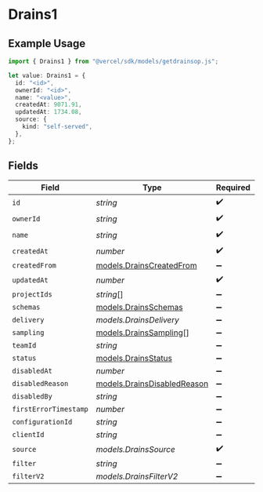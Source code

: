 # Drains1

## Example Usage

```typescript
import { Drains1 } from "@vercel/sdk/models/getdrainsop.js";

let value: Drains1 = {
  id: "<id>",
  ownerId: "<id>",
  name: "<value>",
  createdAt: 9071.91,
  updatedAt: 1734.08,
  source: {
    kind: "self-served",
  },
};
```

## Fields

| Field                                                            | Type                                                             | Required                                                         | Description                                                      |
| ---------------------------------------------------------------- | ---------------------------------------------------------------- | ---------------------------------------------------------------- | ---------------------------------------------------------------- |
| `id`                                                             | *string*                                                         | :heavy_check_mark:                                               | N/A                                                              |
| `ownerId`                                                        | *string*                                                         | :heavy_check_mark:                                               | N/A                                                              |
| `name`                                                           | *string*                                                         | :heavy_check_mark:                                               | N/A                                                              |
| `createdAt`                                                      | *number*                                                         | :heavy_check_mark:                                               | N/A                                                              |
| `createdFrom`                                                    | [models.DrainsCreatedFrom](../models/drainscreatedfrom.md)       | :heavy_minus_sign:                                               | N/A                                                              |
| `updatedAt`                                                      | *number*                                                         | :heavy_check_mark:                                               | N/A                                                              |
| `projectIds`                                                     | *string*[]                                                       | :heavy_minus_sign:                                               | N/A                                                              |
| `schemas`                                                        | [models.DrainsSchemas](../models/drainsschemas.md)               | :heavy_minus_sign:                                               | N/A                                                              |
| `delivery`                                                       | *models.DrainsDelivery*                                          | :heavy_minus_sign:                                               | N/A                                                              |
| `sampling`                                                       | [models.DrainsSampling](../models/drainssampling.md)[]           | :heavy_minus_sign:                                               | N/A                                                              |
| `teamId`                                                         | *string*                                                         | :heavy_minus_sign:                                               | N/A                                                              |
| `status`                                                         | [models.DrainsStatus](../models/drainsstatus.md)                 | :heavy_minus_sign:                                               | N/A                                                              |
| `disabledAt`                                                     | *number*                                                         | :heavy_minus_sign:                                               | N/A                                                              |
| `disabledReason`                                                 | [models.DrainsDisabledReason](../models/drainsdisabledreason.md) | :heavy_minus_sign:                                               | N/A                                                              |
| `disabledBy`                                                     | *string*                                                         | :heavy_minus_sign:                                               | N/A                                                              |
| `firstErrorTimestamp`                                            | *number*                                                         | :heavy_minus_sign:                                               | N/A                                                              |
| `configurationId`                                                | *string*                                                         | :heavy_minus_sign:                                               | N/A                                                              |
| `clientId`                                                       | *string*                                                         | :heavy_minus_sign:                                               | N/A                                                              |
| `source`                                                         | *models.DrainsSource*                                            | :heavy_check_mark:                                               | N/A                                                              |
| `filter`                                                         | *string*                                                         | :heavy_minus_sign:                                               | N/A                                                              |
| `filterV2`                                                       | *models.DrainsFilterV2*                                          | :heavy_minus_sign:                                               | N/A                                                              |
